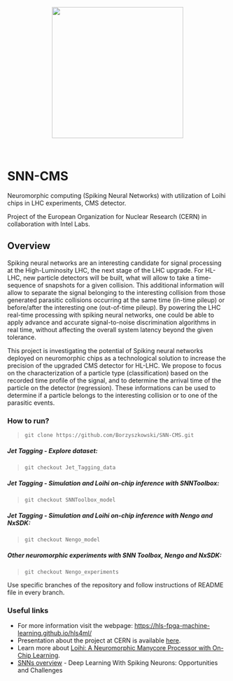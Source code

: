 <p align="center"><img src="https://openlab.cern/sites/openlab.web.cern.ch/files/LOGO_CERN_openlab_0.png" width="300" align="middle"></p>
<br>

# SNN-CMS
Neuromorphic computing (Spiking Neural Networks) with utilization of Loihi chips in LHC experiments, CMS detector.

Project of the European Organization for Nuclear Research (CERN) in collaboration with Intel Labs.

## Overview

Spiking neural networks are an interesting candidate for signal processing at the High-Luminosity LHC, the next stage of the LHC upgrade. For HL-LHC, new particle detectors will be built, what will allow to take a time-sequence of snapshots for a given collision. This additional information will allow to separate the signal belonging to the interesting collision from those generated parasitic collisions occurring at the same time (in-time pileup) or before/after the interesting one (out-of-time pileup). By powering the LHC real-time processing with spiking neural networks, one could be able to apply advance and accurate signal-to-noise discrimination algorithms in real time, without affecting the overall system latency beyond the given tolerance. 

This project is investigating the potential of Spiking neural networks deployed on neuromorphic chips as a technological solution to increase the precision of the upgraded CMS detector for HL-LHC. We propose to focus on the characterization of a particle type (classification) based on the recorded time profile of the signal, and to determine the arrival time of the particle on the detector (regression). These informations can be used to determine if a particle belongs to the interesting collision or to one of the parasitic events. 


### How to run?
>~~~~
>git clone https://github.com/Borzyszkowski/SNN-CMS.git
>~~~~

##### Jet Tagging - Explore dataset:
>~~~~
>git checkout Jet_Tagging_data
>~~~~

##### Jet Tagging - Simulation and Loihi on-chip inference with SNNToolbox:
>~~~~
>git checkout SNNToolbox_model
>~~~~

##### Jet Tagging - Simulation and Loihi on-chip inference with Nengo and NxSDK:
>~~~~
>git checkout Nengo_model
>~~~~

##### Other neuromorphic experiments with SNN Toolbox, Nengo and NxSDK:
>~~~~
>git checkout Nengo_experiments
>~~~~

Use specific branches of the repository and follow instructions of README file in every branch.

### Useful links

* For more information visit the webpage: https://hls-fpga-machine-learning.github.io/hls4ml/
* Presentation about the project at CERN is available [here](https://indico.cern.ch/event/830003/contributions/3523519/?fbclid=IwAR0hQG6KLb1oqnAyZy_GtXAGA23O4FtIIORfAUUhWlLxHRuarscMi1Bmfyc).
* Learn more about [Loihi: A Neuromorphic
Manycore Processor with
On-Chip Learning](https://ieeexplore.ieee.org/stamp/stamp.jsp?tp=&arnumber=8259423).
* [SNNs overview](https://www.frontiersin.org/articles/10.3389/fnins.2018.00774/full) - Deep Learning With Spiking Neurons: Opportunities and Challenges
